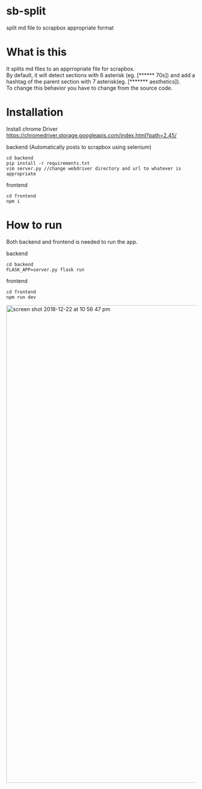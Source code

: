 # sb-split
split md file to scrapbox appropriate format

# What is this

It splits md files to an apprropriate file for scrapbox.
<br>
By default, it will detect sections with 6 asterisk (eg. [****** 70s]) and add a hashtag of the parent section with 7 asterisk(eg. [******* aesthetics]).<br>
To change this behavior you have to change from the source code.


# Installation
Install chrome Driver
https://chromedriver.storage.googleapis.com/index.html?path=2.45/


backend (Automatically posts to scrapbox using selenium)
```
cd backend
pip install -r requirements.txt
vim server.py //change webdriver directory and url to whatever is appropriate
```

frontend
```
cd frontend
npm i
```

# How to run
Both backend and frontend is needed to run the app.

backend
```
cd backend
FLASK_APP=server.py flask run
```

frontend
```
cd frontend
npm run dev
```
<img width="1270" alt="screen shot 2018-12-22 at 10 56 47 pm" src="https://user-images.githubusercontent.com/14835424/50375194-e9185080-063c-11e9-9d98-98de6085b3c9.png">

